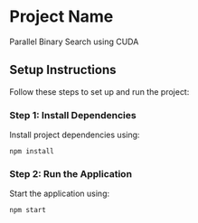 # Project Name

Parallel Binary Search using CUDA

## Setup Instructions

Follow these steps to set up and run the project:

### Step 1: Install Dependencies

Install project dependencies using:

`npm install`

### Step 2: Run the Application

Start the application using:

`npm start`
